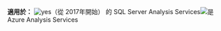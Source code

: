 **適用於：** ![yes](media/yes.png)（從 2017年開始） 的 SQL Server Analysis Services![是](media/yes.png)Azure Analysis Services